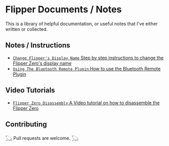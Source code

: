 # Flipper Documents / Notes

This is a library of helpful documentation, or useful notes that I've either written or collected. 

## Notes / Instructions 
- [`Change Flipper's Display Name` Step by step instructions to change the Flipper Zero's display name](https://github.com/FroggMaster/Flipper/blob/main/Notes%20and%20Documentation/Change%20Flippers%20Display%20Name.md)
- [`Using The Bluetooth Remote Plugin` How to use the Bluetooth Remote Plugin](https://github.com/FroggMaster/Flipper/blob/main/Notes%20and%20Documentation/Using%20The%20Bluetooth%20Remote%20Plugin.md)

## Video Tutorials
- [`Flipper Zero Disassembly` A Video tutorial on how to disassemble the Flipper Zero](https://youtu.be/38pHe7M4vl8)

## Contributing
𓆏 Pull requests are welcome. 𓆏
